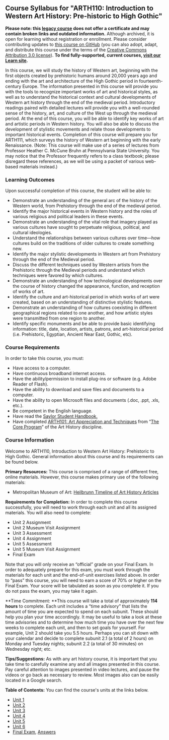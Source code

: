 Course Syllabus for "ARTH110: Introduction to Western Art History: Pre-historic to High Gothic"
--------------------------------------------------------------
**Please note: this [legacy course](https://sayloracademy.zendesk.com/hc/en-us/articles/206089967) does not offer a certificate and may contain 
broken links and outdated information.** Although archived, it is open 
for learning without registration or enrollment. Please consider contributing 
updates to [this course on GitHub](https://github.com/saylordotorg/course_arth110) 
(you can also adopt, adapt, and distribute this course under the terms of 
the [Creative Commons Attribution 3.0 license](http://creativecommons.org/licenses/by/3.0/)). **To find fully-supported, current courses, [visit our 
Learn site](https://learn.saylor.org).**

In this course, we will study the history of Western art, beginning with
the first objects created by prehistoric humans around 20,000 years ago
and ending with the art and architecture of the High Gothic period in
fourteenth-century Europe.  The information presented in this course
will provide you with the tools to recognize important works of art and
historical styles, as well as to understand the historical context and
cultural developments of Western art history through the end of the
medieval period.  Introductory readings paired with detailed lectures
will provide you with a well-rounded sense of the history, art, and
culture of the West up through the medieval period. At the end of this
course, you will be able to identify key works of art and artistic
periods in Western history.  You will also be able to discuss the
development of stylistic movements and relate those developments to
important historical events.  Completion of this course will prepare you
for ARTH111, which surveys the history of Western art beginning with the
early Renaissance. (Note: This course will make use of a series of
lectures from Professor Heather C. McCune Bruhn at Pennsylvania State
University.  You may notice that the Professor frequently refers to a
class textbook; please disregard these references, as we will be using a
packet of various web-based materials instead.)

### Learning Outcomes

Upon successful completion of this course, the student will be able
to:  

-   Demonstrate an understanding of the general arc of the history of
    the Western world, from Prehistory through the end of the medieval
    period.
-   Identify the major historical events in Western history and the
    roles of various religious and political leaders in these events.
-   Demonstrate an understanding of the vital role that imagery played
    as various cultures have sought to perpetuate religious, political,
    and cultural ideologies.
-   Understand the relationships between various cultures over time—how
    cultures build on the traditions of older cultures to create
    something new.
-   Identify the major stylistic developments in Western art from
    Prehistory through the end of the Medieval period.
-   Discuss the different techniques used by Western artists from the
    Prehistoric through the Medieval periods and understand which
    techniques were favored by which cultures.
-   Demonstrate an understanding of how technological developments over
    the course of history changed the appearance, function, and
    reception of works of art.
-   Identify the culture and art-historical period in which works of art
    were created, based on an understanding of distinctive stylistic
    features.
-   Demonstrate an understanding of how cultures coexisting in different
    geographical regions related to one another, and how artistic styles
    were transmitted from one region to another.
-   Identify specific monuments and be able to provide basic identifying
    information: title, date, location, artists, patrons, and
    art-historical period (i.e. Prehistoric, Egyptian, Ancient Near
    East, Gothic, etc).

### Course Requirements

In order to take this course, you must:  
   
-   Have access to a computer.  
-   Have continuous broadband internet access.  
-   Have the ability/permission to install plug-ins or software (e.g.
Adobe Reader of Flash).  
-   Have the ability to download and save files and documents to a
computer.  
-   Have the ability to open Microsoft files and documents (.doc,
.ppt, .xls, etc.).  
-   Be competent in the English language.
-   Have read the [Saylor Student
Handbook.](https://resources.saylor.org/wwwresources/archived/site/wp-content/uploads/2012/05/Saylor-StudentHandbook.pdf)
-   Have completed [ARTH101: Art Appreciation and
Techniques](http://www.saylor.org/courses/arth101/) from “[The Core
Program](http://www.saylor.org/majors/art-history/)” of the Art History
discipline.

### Course Information

Welcome to ARTH110, Introduction to Western Art History: Prehistoric to
High Gothic.  General information about this course and its requirements
can be found below.

**Primary Resources:** This course is comprised of a range of different
free, online materials.  However, this course makes primary use of the
following materials:

-   Metropolitan Museum of Art: [Heilbrunn Timeline of Art History
    Articles](http://www.metmuseum.org/toah/)

**Requirements for Completion:** In order to complete this course
successfully, you will need to work through each unit and all its
assigned materials. You will also need to complete:

-   Unit 2 Assignment
-   Unit 2 Museum Visit Assignment
-   Unit 3 Assessment
-   Unit 4 Assignment
-   Unit 5 Assessment
-   Unit 5 Museum Visit Assignment
-   Final Exam

Note that you will only receive an “official” grade on your Final Exam. 
In order to adequately prepare for this exam, you must work through the
materials for each unit and the end-of-unit exercises listed above.  In
order to “pass” this course, you will need to earn a score of 70% or
higher on the Final Exam.  Your score will be tabulated as soon as you
complete it.  If you do not pass the exam, you may take it again.

**Time Commitment: **This course will take a total of approximately
**114 hours** to complete.  Each unit includes a “time advisory” that
lists the amount of time you are expected to spend on each subunit. 
These should help you plan your time accordingly.  It may be useful to
take a look at these time advisories and to determine how much time you
have over the next few weeks to complete each unit, and then to set
goals for yourself.  For example, Unit 2 should take you 5.5 hours. 
Perhaps you can sit down with your calendar and decide to complete
subunit 2.1 (a total of 2 hours) on Monday and Tuesday nights; subunit
2.2 (a total of 30 minutes) on Wednesday night; etc.  
   
 **Tips/Suggestions:** As with any art history course, it is important
that you take time to carefully examine any and all images presented in
this course.  Pay careful attention to images presented in video
lectures, and pause the videos or go back as necessary to review.  Most
images also can be easily located in a Google search.

**Table of Contents:** You can find the course's units at the links below.

- [Unit 1](https://legacy.saylor.org/arth110/Unit01/)
- [Unit 2](https://legacy.saylor.org/arth110/Unit02/)
- [Unit 3](https://legacy.saylor.org/arth110/Unit03/)
- [Unit 4](https://legacy.saylor.org/arth110/Unit04/)
- [Unit 5](https://legacy.saylor.org/arth110/Unit05/)
- [Unit 6](https://legacy.saylor.org/arth110/Unit06/)
- [Final Exam](http://saylordotorg.github.io/LegacyExams/ARTH/ARTH110/ARTH110-FinalExam.html), [Answers](http://saylordotorg.github.io/LegacyExams/ARTH/ARTH110/ARTH110-FinalExam-Answers.html)
